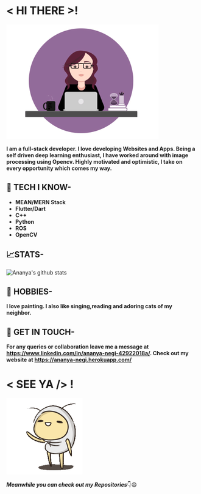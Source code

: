 # < HI THERE >! 

![cat](https://raw.githubusercontent.com/AnanyaNegi/AnanyaNegi/master/me.gif)

**I am a full-stack developer. I love developing Websites and Apps. Being a self driven deep learning enthusiast, I have worked around with image processing using Opencv. Highly motivated and optimistic, I take on every opportunity which comes my way.**

## 🎯 TECH I KNOW-
* **MEAN/MERN Stack**
* **Flutter/Dart**
* **C++**
* **Python**
* **ROS**
* **OpenCV**

## 📈STATS-
![Ananya's github stats](https://github-readme-stats.vercel.app/api?username=ananyanegi&show_icons=true&theme=radical)

## 🎨 HOBBIES-
**I love painting. I also like singing,reading and adoring cats of my neighbor.**

## 📱 GET IN TOUCH-
**For any queries or collaboration leave me a message at https://www.linkedin.com/in/ananya-negi-42922018a/.
Check out my website at https://ananya-negi.herokuapp.com/**

# < SEE YA /> !
![cat](https://raw.githubusercontent.com/AnanyaNegi/AnanyaNegi/master/a910d345227f1f01c668a691958c23a7_w200.gif)

***Meanwhile you can check out my Repositories***👇😄
